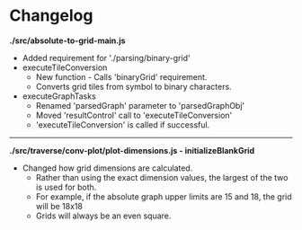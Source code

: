 # Changelog

**./src/absolute-to-grid-main.js**
* Added requirement for './parsing/binary-grid'
* executeTileConversion
	* New function - Calls 'binaryGrid' requirement.
	* Converts grid tiles from symbol to binary characters.
* executeGraphTasks
	* Renamed 'parsedGraph' parameter to 'parsedGraphObj'
	* Moved 'resultControl' call to 'executeTileConversion'
	* 'executeTileConversion' is called if successful.

---

**./src/traverse/conv-plot/plot-dimensions.js - initializeBlankGrid**
* Changed how grid dimensions are calculated.
	* Rather than using the exact dimension values, the largest of the two is used for both.
	* For example, if the absolute graph upper limits are 15 and 18, the grid will be 18x18
	* Grids will always be an even square.
